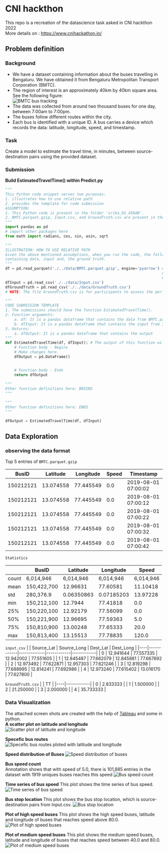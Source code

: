 # CNI hackthon
This repo is a recreation of the datascience task asked in CNI hackthon 2022  
More details on : https://www.cnihackathon.in/

## Problem definition
### Background
- We have a dataset containing information about the buses travelling in Bengaluru. We have obtained it from Bengaluru Metropolitan Transport Corporation (BMTC).
- The region of interest is an approximately 40km by 40km square area. See the following figure:  
![BMTC bus tracking](https://github.com/ultralegendary/cnihackthon/blob/main/images/RegionOfInterest.png?raw=true)
- The data was collected from around two thousand buses for one day, between 7:00am to 7:00pm.
- The buses follow different routes within the city.
- Each bus is identified with a unique ID. A bus carries a device which records the data: latitude, longitude, speed, and timestamp.
### Task
Create a model to estimate the travel time, in minutes, between source-destination pairs using the provided dataset.
### Submission
**Build EstimatedTravelTime() within Predict.py**
```py
"""
This Python code snippet serves two purposes:
1. illustrates how to use relative path
2. provides the template for code submission
ASSUMPTION: 
1. This Python code is present in the folder 'srika_DS_456AB'.
2. BMTC.parquet.gzip, Input.csv, and GroundTruth.csv are present in the folder 'data'
"""
import pandas as pd
# import other packages here
from math import radians, cos, sin, asin, sqrt

"""
ILLUSTRATION: HOW TO USE RELATIVE PATH
Given the above mentioned assumptions, when you run the code, the following three commands will read the files 
containing data, input and, the ground truth.
"""
df = pd.read_parquet('./../data/BMTC.parquet.gzip', engine='pyarrow') # This command loads BMTC data into a dataframe. 
                                                                      # In case of error, install pyarrow using: 
                                                                      # pip install pyarrow
dfInput = pd.read_csv('./../data/Input.csv')
dfGroundTruth = pd.read_csv('./../data/GroundTruth.csv') 
# NOTE: The file GroundTruth.csv is for participants to assess the performance their own codes

"""
CODE SUBMISSION TEMPLATE
1. The submissions should have the function EstimatedTravelTime().
2. Function arguments:
    a. df: It is a pandas dataframe that contains the data from BMTC.parquet.gzip
    b. dfInput: It is a pandas dataframe that contains the input from Input.csv
3. Returns:
    a. dfOutput: It is a pandas dataframe that contains the output
"""
def EstimatedTravelTime(df, dfInput): # The output of this function will be evaluated
    # Function body - Begins
    # Make changes here.
    dfOutput = pd.DataFrame()


    # Function body - Ends
    return dfOutput 
  
"""
Other function definitions here: BEGINS
"""

"""
Other function definitions here: ENDS
"""

dfOutput = EstimatedTravelTime(df, dfInput)
```
## Data Exploration
### observing the data format

Top 5 entries of `BMTC.parquet.gzip`


| BusID     | Latitude  | Longitude | Speed | Timestamp            |
|-----------|-----------|-----------|-------|----------------------|
| 150212121 | 13.074558 | 77.445549 | 0.0   | 2019-08-01 07:00:02  |
| 150212121 | 13.074558 | 77.445549 | 0.0   | 2019-08-01 07:00:12  |
| 150212121 | 13.074558 | 77.445549 | 0.0   | 2019-08-01 07:00:22  |
| 150212121 | 13.074558 | 77.445549 | 0.0   | 2019-08-01 07:00:32  |
| 150212121 | 13.074558 | 77.445549 | 0.0   | 2019-08-01 07:00:42  |

`Statistics`

|           | BusID      | Latitude   | Longitude  | Speed      |
|-----------|------------|------------|------------|------------|
| count     | 6,014,946  | 6,014,946  | 6,014,946  | 6,014,946  |
| mean      | 150,422,700| 12.96631   | 77.60581   | 11.10418   |
| std       | 280,376.9  | 0.06350863 | 0.07185203 | 13.97228   |
| min       | 150,212,100| 12.7944    | 77.41818   | 0.0        |
| 25%       | 150,220,100| 12.92179   | 77.56099   | 0.0        |
| 50%       | 150,221,900| 12.96695   | 77.59363   | 5.0        |
| 75%       | 150,810,900| 13.00248   | 77.65333   | 20.0       |
| max       | 150,813,400| 13.15513   | 77.78835   | 120.0      |
 

`input.csv`
|    | Source_Lat | Source_Long |  Dest_Lat  |  Dest_Long |
|----|------------|-------------|------------|------------|
| 0  |  12.941644 |  77.557335  | 12.942002 |  77.551605 |
| 1  |  12.845487 |  77.662079  | 12.845881 |  77.667892 |
| 2  |  12.973492 |  77.622871  | 12.957303 |  77.621246 |
| 3  |  12.819298 |  77.688995  | 12.814241 |  77.692986 |
| 4  |  12.973240 |  77.615402  | 13.016170 |  77.627800 |

`GroundTruth.csv`
|    |      TT     |
|----|------------|
| 0  |  2.833333  |
| 1  |  1.500000  |
| 2  | 21.250000  |
| 3  |  2.000000  |
| 4  | 35.733333  |

### Data Visualization

The attached screen shots are created with the help of [Tableau](https://www.tableau.com/products/desktop) and some in python.  
**A scatter plot on latitude and longitude**
![Scatter plot of latitude and longitude](images/bus_routes.png)

**Specefic bus routes**
![Specefic bus routes ploted with latitude and longitude](https://github.com/ultralegendary/cnihackthon/blob/main/images/specific_bus_routes.png?raw=true)

**Speed distribution of Buses**
![Speed distribution of buses](https://github.com/ultralegendary/cnihackthon/blob/main/images/Speed_Distribution.png?raw=true)

**Bus speed count**  
Annotation shows that with speed of 5.0, there is 101,885 entries in the dataset with 1919 uniques buses reaches this speed
![Bus speed count](https://github.com/ultralegendary/cnihackthon/blob/main/images/bus_speed_count_explanation.png?raw=true)

**Time series of bus speed**
This plot shows the time series of bus speed.  
![Time series of bus speed](https://github.com/ultralegendary/cnihackthon/blob/main/images/Bus_speed_time_series.png?raw=true)

**Bus stop location**
This plot shows the bus stop location, which is source-destination pairs from Input.csv.
![Bus stop location](https://github.com/ultralegendary/cnihackthon/blob/main/images/bus_stops.png?raw=true)

**Plot of high speed buses**
This plot shows the high speed buses, latitude and longitude of buses that reaches speed above 80.0.
![Plot of high speed buses](https://github.com/ultralegendary/cnihackthon/blob/main/images/high_speed_bus_areas.png?raw=true)

**Plot of medium speed buses**
This plot shows the medium speed buses, latitude and longitude of buses that reaches speed between 40.0 and 80.0.
![Plot of medium speed buses](https://github.com/ultralegendary/cnihackthon/blob/main/images/medium_speed_bus_areas.png?raw=true)